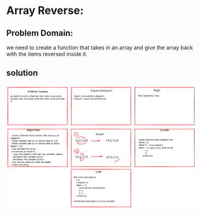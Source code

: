 # Array Reverse:

## Problem Domain:
we need to create a function that takes in an array and give the array back with the items reversed inside it.

## solution
![cc1](/python/code_challenges/array-reverse/cc1.png)